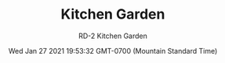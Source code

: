 ---
category: "wall-covering"
date: Wed Jan 27 2021 19:53:32 GMT-0700 (Mountain Standard Time)
description: "null"
designer: "Rachel Dein"
href: "https://www.areaenvironments.com/rachel-dein"
image_primary: "./img/RD_KitchenGarden_Art.jpg"
image_secondary: "./img/RD_KitchenGarden_Interior.jpg"
image_thumb: "./img/Rachel+Dein.png"
manufacturer: "Area Environments"
slug: "/manufacturers/area-environments/wall-covering/kitchen-garden"
slug_destination: area-environments,
subtitle: "RD-2  Kitchen Garden"
tags:
  - "area-environments"
  - "wall-covering"
title: "Kitchen Garden"
---